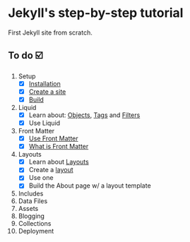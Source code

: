 # Jekyll's step-by-step tutorial
First Jekyll site from scratch.
## To do ☑️
1. Setup
    - [x] [Installation](https://jekyllrb.com/docs/step-by-step/01-setup/#installation)
    - [x] [Create a site](https://jekyllrb.com/docs/step-by-step/01-setup/#create-a-site)
    - [x] [Build](https://jekyllrb.com/docs/step-by-step/01-setup/#create-a-site) 
2. Liquid
    - [x] Learn about: [Objects](https://jekyllrb.com/docs/step-by-step/02-liquid/#objects), [Tags](https://jekyllrb.com/docs/liquid/tags/) and [Filters](https://jekyllrb.com/docs/liquid/filters/)
    - [x] Use Liquid
3. Front Matter
   - [x] [Use Front Matter](https://jekyllrb.com/docs/step-by-step/03-front-matter/)
   - [x] [What is Front Matter](https://jekyllrb.com/docs/front-matter/)
4. Layouts
   - [x] Learn about [Layouts](https://jekyllrb.com/docs/layouts)
   - [x] Create a [layout](https://jekyllrb.com/docs/step-by-step/04-layouts/)
   - [x] Use one
   - [x] Build the About page w/ a layout template
5. Includes
6. Data Files
7. Assets
8. Blogging
9.  Collections
10. Deployment